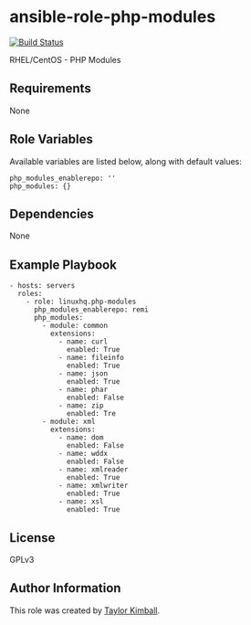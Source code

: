 # ansible-role-php-modules

[![Build Status](https://travis-ci.org/linuxhq/ansible-role-php-modules.svg?branch=master)](https://travis-ci.org/linuxhq/ansible-role-php-modules)

RHEL/CentOS - PHP Modules

## Requirements

None

## Role Variables

Available variables are listed below, along with default values:

    php_modules_enablerepo: ''
    php_modules: {}

## Dependencies

None

## Example Playbook

    - hosts: servers
      roles:
        - role: linuxhq.php-modules
          php_modules_enablerepo: remi
          php_modules:
            - module: common
              extensions:
                - name: curl
                  enabled: True
                - name: fileinfo
                  enabled: True
                - name: json
                  enabled: True
                - name: phar
                  enabled: False
                - name: zip
                  enabled: Tre
            - module: xml
              extensions:
                - name: dom
                  enabled: False
                - name: wddx
                  enabled: False
                - name: xmlreader
                  enabled: True
                - name: xmlwriter
                  enabled: True
                - name: xsl
                  enabled: True
         
## License

GPLv3

## Author Information

This role was created by [Taylor Kimball](http://www.linuxhq.org).
